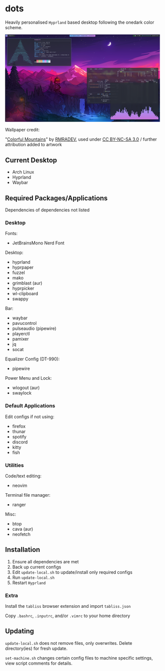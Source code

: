 # dots

Heavily personalised `Hyprland` based desktop following the onedark color scheme. 

![riced desktop](/rice.png?raw=true)

Wallpaper credit:

"[Colorful Mountains](https://www.deviantart.com/rmradev/art/Colorful-Mountains-888882581)" by [RMRADEV](https://www.deviantart.com/rmradev), used under [CC BY-NC-SA 3.0](https://creativecommons.org/licenses/by-nc-sa/3.0/) / further attribution added to artwork

## Current Desktop

- Arch Linux
- Hyprland
- Waybar

## Required Packages/Applications

Dependencies of dependencies not listed

### Desktop

Fonts:
- JetBrainsMono Nerd Font

Desktop:
- hyprland
- hyprpaper
- fuzzel
- mako
- grimblast (aur)
- hyprpicker
- wl-clipboard
- swappy

Bar:
- waybar
- pavucontrol
- pulseaudio (pipewire)
- playerctl
- pamixer
- jq
- socat

Equalizer Config (DT-990):
- pipewire

Power Menu and Lock:
- wlogout (aur)
- swaylock

### Default Applications

Edit configs if not using:

- firefox
- thunar
- spotify
- discord
- kitty
- fish

### Utilities

Code/text editing:
- neovim

Terminal file manager:
- ranger

Misc:
- btop
- cava (aur)
- neofetch

## Installation

1. Ensure all dependencies are met
2. Back up current configs
3. Edit `update-local.sh` to update/install only required configs
4. Run `update-local.sh`
5. Restart `Hyprland`

### Extra

Install the `tabliss` browser extension and import `tabliss.json`

Copy `.bashrc`, `.inputrc`, and/or `.vimrc` to your home directory

## Updating

`update-local.sh` does not remove files, only overwrites. Delete directory(ies) for fresh update.

`set-machine.sh` changes certain config files to machine specific settings, view script comments for details.
